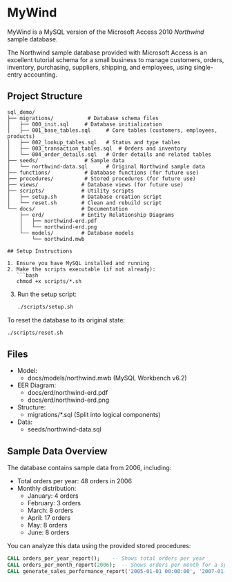 # MyWind

MyWind is a MySQL version of the Microsoft Access 2010 *Northwind* sample database.

The Northwind sample database provided with Microsoft Access is an excellent tutorial schema for a small business to manage customers, orders, inventory, purchasing, suppliers, shipping, and employees, using single-entry accounting.

## Project Structure

```
sql_demo/
├── migrations/           # Database schema files
│   ├── 000_init.sql     # Database initialization
│   ├── 001_base_tables.sql     # Core tables (customers, employees, products)
│   ├── 002_lookup_tables.sql   # Status and type tables
│   ├── 003_transaction_tables.sql  # Orders and inventory
│   └── 004_order_details.sql   # Order details and related tables
├── seeds/               # Sample data
│   └── northwind-data.sql      # Original Northwind sample data
├── functions/           # Database functions (for future use)
├── procedures/          # Stored procedures (for future use)
├── views/              # Database views (for future use)
├── scripts/            # Utility scripts
│   ├── setup.sh        # Database creation script
│   └── reset.sh        # Clean and rebuild script
└── docs/               # Documentation
    ├── erd/            # Entity Relationship Diagrams
    │   ├── northwind-erd.pdf
    │   └── northwind-erd.png
    └── models/         # Database models
        └── northwind.mwb

## Setup Instructions

1. Ensure you have MySQL installed and running
2. Make the scripts executable (if not already):
   ```bash
   chmod +x scripts/*.sh
   ```
3. Run the setup script:
   ```bash
   ./scripts/setup.sh
   ```

To reset the database to its original state:
```bash
./scripts/reset.sh
```

## Files

* Model:
    * docs/models/northwind.mwb (MySQL Workbench v6.2)
* EER Diagram:
    * docs/erd/northwind-erd.pdf
    * docs/erd/northwind-erd.png
* Structure:
    * migrations/*.sql (Split into logical components)
* Data:
    * seeds/northwind-data.sql

## Sample Data Overview

The database contains sample data from 2006, including:
- Total orders per year: 48 orders in 2006
- Monthly distribution:
  - January: 4 orders
  - February: 3 orders
  - March: 8 orders
  - April: 17 orders
  - May: 8 orders
  - June: 8 orders

You can analyze this data using the provided stored procedures:
```sql
CALL orders_per_year_report();    -- Shows total orders per year
CALL orders_per_month_report(2006);  -- Shows orders per month for a specific year
CALL generate_sales_performance_report('2005-01-01 00:00:00', '2007-01-31 23:59:59', 'DETAILED'); -- Show the sales performance over a certain time
```
